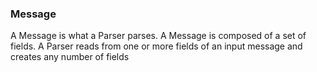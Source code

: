 


### Message

A Message is what a Parser parses.  A Message is composed of a set of fields. A Parser reads from one or more fields of an input message and creates any number of fields